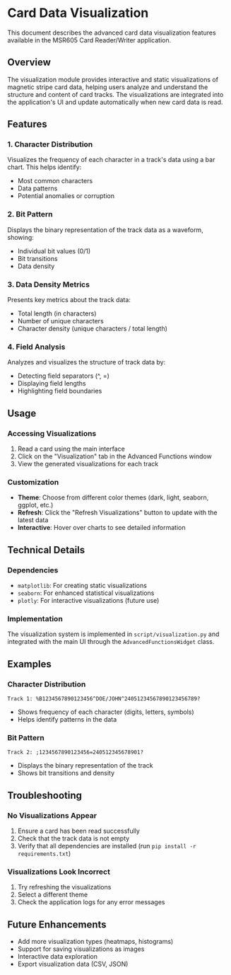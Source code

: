 # Card Data Visualization

This document describes the advanced card data visualization features available in the MSR605 Card Reader/Writer application.

## Overview

The visualization module provides interactive and static visualizations of magnetic stripe card data, helping users analyze and understand the structure and content of card tracks. The visualizations are integrated into the application's UI and update automatically when new card data is read.

## Features

### 1. Character Distribution

Visualizes the frequency of each character in a track's data using a bar chart. This helps identify:
- Most common characters
- Data patterns
- Potential anomalies or corruption

### 2. Bit Pattern

Displays the binary representation of the track data as a waveform, showing:
- Individual bit values (0/1)
- Bit transitions
- Data density

### 3. Data Density Metrics

Presents key metrics about the track data:
- Total length (in characters)
- Number of unique characters
- Character density (unique characters / total length)

### 4. Field Analysis

Analyzes and visualizes the structure of track data by:
- Detecting field separators (^, =)
- Displaying field lengths
- Highlighting field boundaries

## Usage

### Accessing Visualizations

1. Read a card using the main interface
2. Click on the "Visualization" tab in the Advanced Functions window
3. View the generated visualizations for each track

### Customization

- **Theme**: Choose from different color themes (dark, light, seaborn, ggplot, etc.)
- **Refresh**: Click the "Refresh Visualizations" button to update with the latest data
- **Interactive**: Hover over charts to see detailed information

## Technical Details

### Dependencies

- `matplotlib`: For creating static visualizations
- `seaborn`: For enhanced statistical visualizations
- `plotly`: For interactive visualizations (future use)

### Implementation

The visualization system is implemented in `script/visualization.py` and integrated with the main UI through the `AdvancedFunctionsWidget` class.

## Examples

### Character Distribution

```
Track 1: %B1234567890123456^DOE/JOHN^24051234567890123456789?
```

- Shows frequency of each character (digits, letters, symbols)
- Helps identify patterns in the data

### Bit Pattern

```
Track 2: ;1234567890123456=240512345678901?
```

- Displays the binary representation of the track
- Shows bit transitions and density

## Troubleshooting

### No Visualizations Appear

1. Ensure a card has been read successfully
2. Check that the track data is not empty
3. Verify that all dependencies are installed (run `pip install -r requirements.txt`)

### Visualizations Look Incorrect

1. Try refreshing the visualizations
2. Select a different theme
3. Check the application logs for any error messages

## Future Enhancements

- Add more visualization types (heatmaps, histograms)
- Support for saving visualizations as images
- Interactive data exploration
- Export visualization data (CSV, JSON)
